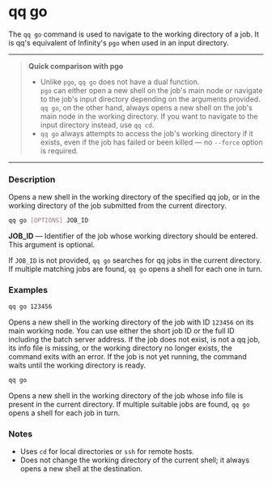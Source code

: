 # qq go

The `qq go` command is used to navigate to the working directory of a job. It is qq's equivalent of Infinity's `pgo` when used in an input directory.

***

> **Quick comparison with pgo**  
> - Unlike `pgo`, `qq go` does not have a dual function.  
>   `pgo` can either open a new shell on the job's main node or navigate to the job's input directory depending on the arguments provided.
>   `qq go`, on the other hand, always opens a new shell on the job's main node in the working directory.
>   If you want to navigate to the input directory instead, use `qq cd`.
> - `qq go` always attempts to access the job's working directory if it exists, even if the job has failed or been killed — no `--force` option is required.

***

### Description

Opens a new shell in the working directory of the specified qq job, or in the working directory of the job submitted from the current directory.

```bash
qq go [OPTIONS] JOB_ID
```

**JOB_ID** — Identifier of the job whose working directory should be entered. This argument is optional.

If `JOB_ID` is not provided, `qq go` searches for qq jobs in the current directory. If multiple matching jobs are found, `qq go` opens a shell for each one in turn.

### Examples

```bash
qq go 123456
```

Opens a new shell in the working directory of the job with ID `123456` on its main working node. You can use either the short job ID or the full ID including the batch server address. If the job does not exist, is not a qq job, its info file is missing, or the working directory no longer exists, the command exits with an error. If the job is not yet running, the command waits until the working directory is ready.

```bash
qq go
```

Opens a new shell in the working directory of the job whose info file is present in the current directory. If multiple suitable jobs are found, `qq go` opens a shell for each job in turn.

### Notes

- Uses `cd` for local directories or `ssh` for remote hosts.
- Does not change the working directory of the current shell; it always opens a new shell at the destination.